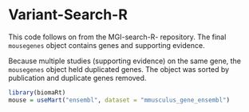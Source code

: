 # Variant-Search-R
This code follows on from the MGI-search-R- repository. 
The final ``` mousegenes ``` object contains genes and supporting evidence.

Because multiple studies (supporting evidence) on the same gene, the ``` mousegenes ``` object held duplicated genes. The object was sorted by publication and duplicate genes removed.
```R
library(biomaRt)
mouse = useMart("ensembl", dataset = "mmusculus_gene_ensembl")
```
